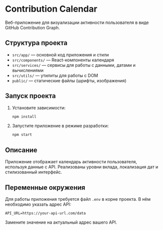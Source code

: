 # Contribution Calendar

Веб-приложение для визуализации активности пользователя в виде GitHub Contribution Graph.

## Структура проекта
- `src/app/` — основной код приложения и стили
- `src/components/` — React-компоненты календаря
- `src/services/` — сервисы для работы с данными, датами и вычислениями
- `src/utils/` — утилиты для работы с DOM
- `public/` — статические файлы (шрифты, изображения)

## Запуск проекта
1. Установите зависимости:
   ```bash
   npm install
   ```
2. Запустите приложение в режиме разработки:
   ```bash
   npm start
   ```

## Описание
Приложение отображает календарь активности пользователя, используя данные с API. Реализованы уровни вклада, локализация дат и стилизованный интерфейс.

## Переменные окружения
Для работы приложения требуется файл `.env` в корне проекта. В нём необходимо указать адрес API:

```
API_URL=https://your-api-url.com/data
```

Замените значение на актуальный адрес вашего API.
